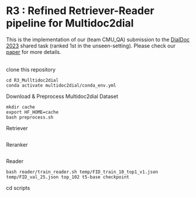 # R3 : Refined Retriever-Reader pipeline for Multidoc2dial

This is the implementation of our (team CMU_QA) submission to the [DialDoc 2023](https://doc2dial.github.io/workshop2022/) shared task (ranked 1st in the unseen-setting). Please check our [paper](https://aclanthology.org/2022.dialdoc-1.17/) for more details.


<br />
clone this repository

```
cd R3_Mulltidoc2dial
conda activate multidoc2dial/conda_env.yml
```

Download & Preprocess Multidoc2dial Dataset

```
mkdir cache
export HF_HOME=cache
bash preprocess.sh
```

Retriever 
```

```

Reranker
```

```

Reader
```
bash reader/train_reader.sh temp/FID_train_10_top1_v1.json temp/FID_val_25.json top_102 t5-base checkpoint
```


cd scripts
